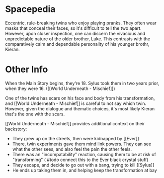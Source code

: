 # Spacepedia
Eccentric, rule-breaking twins who enjoy playing pranks. They often wear masks that conceal their faces, so it's difficult to tell the two apart. However, upon closer inspection, one can discern the vivacious and unpredictable nature of the older brother, Luke. This contrasts with the comparatively calm and dependable personality of his younger brothr, Kieran.

# Other Info

When the Main Story begins, they're 18. Sylus took them in two years prior, when they were 16. ([[World Underneath - Mischief]])

One of the twins has scars on his face and body from his transformation, and [[World Underneath - Mischief]] is careful to not say which twin. However, given the dialogue and thematic choices, it's most likely Kieran that's the one with the scars.

[[World Underneath - Mischief]] provides additional context on their backstory:
* They grew up on the streets, then were kidnapped by [[Ever]]
* There, twin experiments gave them mind link powers. They can see what the other sees, and also feel the pain the other feels.
* There was an "incompatability" reaction, causing them to be at risk of "transforming" ( #todo connect this to the Ever black crystal stuff)
* They escape, and decide to go out with a bang, trying to kill [[Sylus]]
* He ends up taking them in, and helping keep the transformation at bay